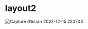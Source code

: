 # layout2

![Capture d’écran 2022-12-15 224703](https://user-images.githubusercontent.com/50191033/207983268-5f70eea0-9b18-4ea0-a46f-d53f6303325e.jpg)
